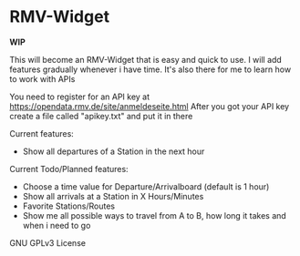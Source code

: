 # RMV-Widget

**WIP**

This will become an RMV-Widget that is easy and quick to use. I will add features gradually whenever i have time. It's also there for me to learn how to work with APIs

You need to register for an API key at https://opendata.rmv.de/site/anmeldeseite.html
After you got your API key create a file called "apikey.txt" and put it in there

Current features:
- Show all departures of a Station in the next hour

Current Todo/Planned features:
- Choose a time value for Departure/Arrivalboard (default is 1 hour)
- Show all arrivals at a Station in X Hours/Minutes
- Favorite Stations/Routes
- Show me all possible ways to travel from A to B, how long it takes and when i need to go

 GNU GPLv3 License
